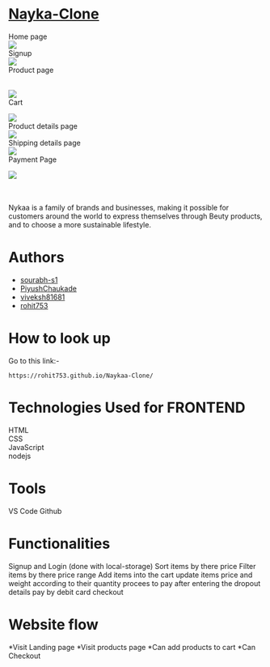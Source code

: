 # [Nayka-Clone](https://rohit753.github.io/Naykaa-Clone/)

Home page 
<br/>
<img src="https://miro.medium.com/max/1400/0*fvNdTeNzpw2cVrLX"></img>
 <br/>
Signup
 <br/>
<img src="https://miro.medium.com/max/732/0*GXO9DU8wOvdtKYkE"></img>
 <br/>
Product page

 <br/>
<img src="https://miro.medium.com/max/1400/0*EzNiHirPpkY7nrf7"></img>
 <br/>
 Cart
  <br/>

<img src="https://miro.medium.com/max/1400/0*_H0noWlFzy98tmAk"></img>
 <br/>
 Product details page
  <br/>
<img src="https://miro.medium.com/max/1400/0*mJcdeL7WGE-h5YwW"></img>
 <br/>
 Shipping details page
  <br/>
<img src="https://miro.medium.com/max/1400/0*W3zS2o4iV3RV-d52"></img>
 <br/>
 Payment Page
  <br/>
<!-- <img src=""></img> -->
<img src="https://miro.medium.com/max/1400/0*ulQW69EgLdGLKevt"></img>
 <br/>
  <br/>
   <br/>
   

Nykaa is a family of brands and businesses, making it possible for customers around the world to express themselves through Beuty products, and to choose a more sustainable lifestyle.

# Authors
- [sourabh-s1](https://github.com/sourabh-s1)
- [PiyushChaukade](https://github.com/PiyushChaukade)
- [viveksh81681](https://github.com/viveksh81681)
- [rohit753](https://github.com/rohit753)

# How to look up

Go to this link:-

```
https://rohit753.github.io/Naykaa-Clone/
```

# Technologies Used for FRONTEND
HTML <br/>
CSS <br/>
JavaScript <br/>
nodejs <br/>


# Tools
VS Code
Github

# Functionalities
Signup and Login (done with local-storage)
Sort items by there price
Filter items by there price range
Add items into the cart
update items price and weight according to their quantity
procees to pay after entering the dropout details
pay by debit card
checkout

# Website flow
*Visit Landing page
*Visit products page
*Can add products to cart
*Can Checkout
